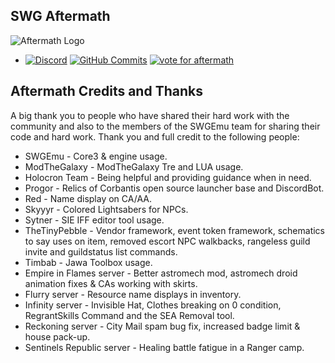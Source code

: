 ## SWG Aftermath ##

![Aftermath Logo](https://i.imgur.com/vSCnwzW.png)

* [![Discord](https://discordapp.com/api/guilds/305064511533088770/widget.png)](https://discord.gg/DNTBagP) [![GitHub Commits](https://img.shields.io/github/last-commit/SWGAftermath/Aftermath.svg?color=FF0000&style=plastic)](https://github.com/SWGAftermath/Aftermath/commits/main) [![vote for aftermath](https://img.shields.io/badge/Vote%20for%20Aftermath-Click%20Here-red?color=FF0000&style=plastic)](https://topg.org/swg-private-servers/in-486823)

## Aftermath Credits and Thanks ##

A big thank you to people who have shared their hard work with the community and also to the members of the SWGEmu team for sharing their code and hard work. Thank you and full credit to the following people:

  * SWGEmu - Core3 & engine usage.
  * ModTheGalaxy - ModTheGalaxy Tre and LUA usage.
  * Holocron Team - Being helpful and providing guidance when in need.
  * Progor - Relics of Corbantis open source launcher base and DiscordBot.
  * Red - Name display on CA/AA.
  * Skyyyr - Colored Lightsabers for NPCs.
  * Sytner - SIE IFF editor tool usage.
  * TheTinyPebble - Vendor framework, event token framework, schematics to say uses on item, removed escort NPC walkbacks, rangeless guild invite and guildstatus list commands.
  * Timbab - Jawa Toolbox usage.
  * Empire in Flames server - Better astromech mod, astromech droid animation fixes & CAs working with skirts.
  * Flurry server - Resource name displays in inventory.
  * Infinity server - Invisible Hat, Clothes breaking on 0 condition, RegrantSkills Command and the SEA Removal tool.
  * Reckoning server - City Mail spam bug fix, increased badge limit & house pack-up.
  * Sentinels Republic server - Healing battle fatigue in a Ranger camp.